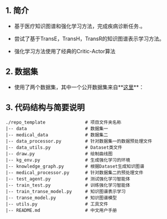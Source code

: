 ## 1. 简介

- 基于医疗知识图谱和强化学习方法，完成疾病诊断任务.。

- 尝试了基于TransE，TransH，TransR的知识图谱表示学习方法。

- 强化学习方法使用了经典的Critic-Actor算法


## 2. 数据集

- 使用了两个数据集，其中一个公开数据集来自**[这里](http://www.openkg.cn/dataset/disease-information)**：
 
## 3. 代码结构与简要说明

```undefined
./repo_template               # 项目文件夹名称
|-- data                      # 数据集一
|-- medical_data              # 数据集二
|-- data_processor.py         # 针对数据集一的数据预处理文件
|-- data_utils.py             # Dataset类文件
|-- draw.py                   # 绘制曲线图
|-- kg_env.py                 # 生成强化学习的环境
|-- knowledge_graph.py        # 根据Dataset生成知识图谱
|-- medical_processor.py      # 针对数据集二的预处理文件
|-- test_agent.py             # 测试强化学习智能体
|-- train_test.py             # 训练强化学习智能体
|-- train_transe_model.py     # 知识图谱表示学习
|-- transe_model.py           # 知识图谱模型
|-- utils.py                  # 工具文件
|-- README.md                 # 中文用户手册

```
